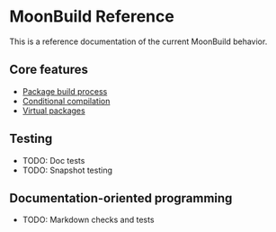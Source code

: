 # MoonBuild Reference

This is a reference documentation of the current MoonBuild behavior.

## Core features

- [Package build process](./build.md)
- [Conditional compilation](./cond-comp.md)
- [Virtual packages](./virtual-pkg.md)

## Testing

- TODO: Doc tests
- TODO: Snapshot testing

## Documentation-oriented programming

- TODO: Markdown checks and tests
